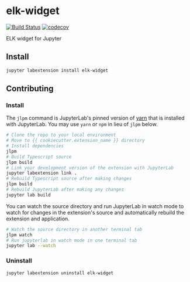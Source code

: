 
# elk-widget

[![Build Status](https://travis-ci.org/gtri/elk-widget.svg?branch=master)](https://travis-ci.org/gtri/elk)
[![codecov](https://codecov.io/gh/gtri/elk-widget/branch/master/graph/badge.svg)](https://codecov.io/gh/gtri/elk-widget)


ELK widget for Jupyter

## Install

```bash
jupyter labextension install elk-widget
```

## Contributing

### Install

The `jlpm` command is JupyterLab's pinned version of
[yarn](https://yarnpkg.com/) that is installed with JupyterLab. You may use
`yarn` or `npm` in lieu of `jlpm` below.

```bash
# Clone the repo to your local environment
# Move to {{ cookiecutter.extension_name }} directory
# Install dependencies
jlpm
# Build Typescript source
jlpm build
# Link your development version of the extension with JupyterLab
jupyter labextension link .
# Rebuild Typescript source after making changes
jlpm build
# Rebuild JupyterLab after making any changes
jupyter lab build
```

You can watch the source directory and run JupyterLab in watch mode to watch for changes in the extension's source and automatically rebuild the extension and application.

```bash
# Watch the source directory in another terminal tab
jlpm watch
# Run jupyterlab in watch mode in one terminal tab
jupyter lab --watch
```

### Uninstall

```bash
jupyter labextension uninstall elk-widget
```